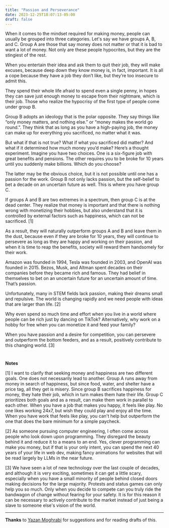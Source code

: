 ```yaml
---
title: "Passion and Perseverance"
date: 2023-12-25T18:07:13-05:00
draft: false
---
```


When it comes to the mindset required for making money, people can usually be grouped into three categories. Let's say we have groups A, B, and C. Group A are those that say money does not matter or that it is bad to want a lot of money. Not only are these people hypocrites, but they are the stingiest of the rest. 

When you entertain their idea and ask them to quit their job, they will make excuses, because deep down they know money is, in fact, important. It is all a cope because they have a job they don’t like, but they’re too insecure to admit this. 

They spend their whole life afraid to spend even a single penny, in hopes they can save just enough money to escape from their nightmare, which is their job. Those who realize the hypocrisy of the first type of people come under group B. 

Group B adopts an ideology that is the polar opposite. They say things like “only money matters, and nothing else.” or “money makes the world go round.”. They think that as long as you have a high-paying job, the money can make up for everything you sacrificed, no matter what it was. 

But what if that is not true? What if what you sacrificed did matter? And what if it determined how much money you’d make? Here’s a thought experiment. Imagine you have two choices. One is a six-figure job with great benefits and pensions. The other requires you to be broke for 10 years until you suddenly make billions. Which do you choose? 

The latter may be the obvious choice, but it is not possible until one has a passion for the work. Group B not only lacks passion, but the self-belief to bet a decade on an uncertain future as well. This is where you have group C. 

If groups A and B are two extremes in a spectrum, then group C is at the dead center. They realize that money is important and that there is nothing wrong with monetizing their hobbies, but also understand that it is controlled by external factors such as happiness, which can not be sacrificed. [1]

As a result, they will naturally outperform groups A and B and leave them in the dust, because even if they are broke for 10 years, they will continue to persevere as long as they are happy and working on their passion, and when it is time to reap the benefits, society will reward them handsomely for their work. 

Amazon was founded in 1994, Tesla was founded in 2003, and OpenAI was founded in 2015. Bezos, Musk, and Altman spent decades on their companies before they became rich and famous. They had belief in themselves to bet on an uncertain future for an uncertain amount of time. That’s passion. 

Unfortunately, many in STEM fields lack passion, making their dreams small and repulsive. The world is changing rapidly and we need people with ideas that are larger than life. [2]

Why even spend so much time and effort when you live in a world where people can be rich just by dancing on TikTok? Alternatively, why work on a hobby for free when you can monetize it and feed your family? 

When you have passion and a desire for competition, you can persevere and outperform the bottom feeders, and as a result, positively contribute to this changing world. [3]

#
#
#

**Notes**

[1] I want to clarify that seeking money and happiness are two different goals. One does not necessarily lead to another. Group A runs away from money in search of happiness, but since food, water, and shelter have a price tag, all they get is misery. Since group B sacrifices happiness for money, they hate their job, which in turn makes them hate their life. Group C prioritizes both goals and as a result, can make them work in parallel to each other. When you have a job that makes you happy, it feels like play. No one likes working 24x7, but wish they could play and enjoy all the time. When you have work that feels like play, you can't help but outperform the one that does the bare minimum for a simple paycheck.

[2] As someone pursuing computer engineering, I often come across people who look down upon programming. They disregard the beauty behind it and reduce it to a means to an end. Yes, clever programming can make you money, but if that is your only intent, you can spend the next 40 years of your life in web dev, making fancy animations for websites that will be read largely by LLMs in the near future.

[3] We have seen a lot of new technology over the last couple of decades, and although it is very exciting, sometimes it can get a little scary, especially when you have a small minority of people behind closed doors making decisions for the large majority. Protests and status games can only help you so much. Only when you decide to compete can you truly ride the bandwagon of change without fearing for your safety. It is for this reason it can be necessary to actively contribute to the market instead of just being a slave to someone else's vision of the world.

---

**Thanks** to [Yazan Moghrabi](https://www.instagram.com/yazan__moghrabi/) for suggestions and for reading drafts of this.